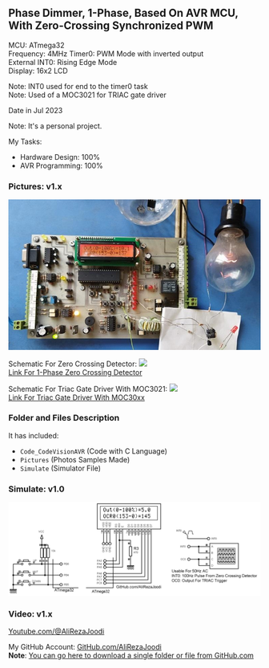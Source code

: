 ## Phase Dimmer, 1-Phase, Based On AVR MCU, With Zero-Crossing Synchronized PWM
 
MCU:        	ATmega32  
Frequency:  	4MHz 
Timer0:		PWM Mode with inverted output  
External INT0:	Rising Edge Mode  
Display: 	16x2 LCD  
	
Note: INT0 used for end to the timer0 task  
Note: Used of a MOC3021 for TRIAC gate driver  
  
Date in Jul 2023 

Note: It's a personal project.

My Tasks:  
- Hardware Design: 100%
- AVR Programming: 100%

### Pictures: v1.x
![](Pictures/v1.x.jpg)

Schematic For Zero Crossing Detector:
![](https://github.com/AliRezaJoodi/Electronics_Modules/raw/main/Detector_ZeroCrossing_1Phase/Hardware/v2.0.png)  
[Link For 1-Phase Zero Crossing Detector](https://github.com/AliRezaJoodi/Electronics_Modules/tree/main/Detector_ZeroCrossing_1Phase) 

Schematic For Triac Gate Driver With MOC3021:
![](https://github.com/AliRezaJoodi/Electronics_Modules/raw/main/Driver_TRIAC_MOC30xx/Hardware/v2.0.png)  
[Link For Triac Gate Driver With MOC30xx](https://github.com/AliRezaJoodi/Electronics_Modules/tree/main/Driver_TRIAC_MOC30xx) 

### Folder and Files Description
It has included:
- `Code_CodeVisionAVR` (Code with C Language)
- `Pictures` (Photos Samples Made)
- `Simulate` (Simulator File)

### Simulate: v1.0
![](Simulate/v1.0.png)

### Video: v1.x
[Youtube.com/@AliRezaJoodi](https://www.youtube.com/watch?v=y4R41ittZcE) 

My GitHub Account: [GitHub.com/AliRezaJoodi](https://github.com/AliRezaJoodi)  
**Note**: [You can go here to download a single folder or file from GitHub.com](https://minhaskamal.github.io/DownGit/#/home)
